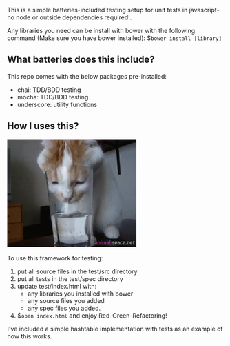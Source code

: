 This is a simple batteries-included testing setup for unit tests in javascript- no node or outside dependencies required!.

Any libraries you need can be install with bower with the following command (Make sure you have bower installed):
$`bower install [library]`

## What batteries does this include?
This repo comes with the below packages pre-installed:
* chai: TDD/BDD testing
* mocha: TDD/BDD testing
* underscore: utility functions

## How I uses this?
<img src="assets/cat.gif"></img>

To use this framework for testing:

1. put all source files in the test/src directory
2. put all tests in the test/spec directory
3. update test/index.html with:
    * any libraries you installed with bower
    * any source files you added
    * any spec files you added.
4. $`open index.html` and enjoy Red-Green-Refactoring!

I've included a simple hashtable implementation with tests as an example of how this works.